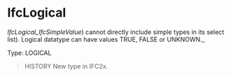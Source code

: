 # IfcLogical

_IfcLogical_IfcSimpleValue_) cannot directly include simple types in its select list). Logical datatype can have values TRUE, FALSE or UNKNOWN._<!-- end of definition -->

Type: LOGICAL

> HISTORY New type in IFC2x.
